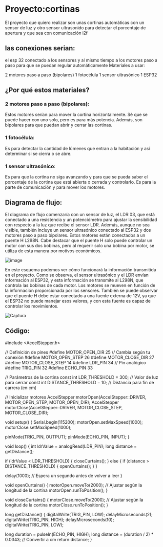 # **Proyecto:cortinas**
El proyecto que quiero realizar son unas cortinas automáticas con un sensor de luz y otro sensor ultrasonido para detectar el porcentaje de apertura y que sea con comunicación i2f
## las conexiones serian:
el esp 32  conectado a los sensores y al mismo tiempo a los motores paso a paso para que se puedan regular automáticamente 
Materiales a usar: 

2 motores paso a paso (bipolares)
1 fotocélula
1 sensor ultrasónico
1 ESP32
## ¿Por qué estos materiales?
### 2 motores paso a paso (bipolares):

Estos motores serían para mover la cortina horizontalmente. Sé que se puede hacer con uno solo, pero es para más potencia. Además, son bipolares para que puedan abrir y cerrar las cortinas.
### 1 fotocélula:

Es para detectar la cantidad de lúmenes que entran a la habitación y así determinar si se cierra o se abre.
### 1 sensor ultrasónico:

Es para que la cortina no siga avanzando y para que se pueda saber el porcentaje de la cortina que está abierta o cerrada y controlarlo. Es para la parte de comunicación y para mover los motores.
## Diagrama de flujo:

El diagrama de flujo comenzaría con un sensor de luz, el LDR 03, que está conectado a una resistencia y un potenciómetro para ajustar la sensibilidad con respecto a la luz que recibe el sensor LDR. Además,
aunque no sea visible, también incluye un sensor ultrasónico conectado al ESP32 y dos motores paso a paso bipolares. Estos motores están conectados a un puente H L298N. Cabe destacar que el puente H solo puede controlar un motor con sus dos bobinas, pero al requerir solo una bobina por motor, se utiliza de esta manera por motivos económicos.


![image](https://github.com/user-attachments/assets/4dd3712b-2eac-4b3b-a1b9-b11926be5747)



En este esquema podemos ver cómo funcionará la información transmitida en el proyecto. Como se observa, el sensor ultrasónico y el LDR envían información al ESP32, y esta información se transmite al L298N, que controla las bobinas de cada motor. Los motores se mueven en función de la información proporcionada por los sensores.
También se puede observar que el puente H debe estar conectado a una fuente externa de 12V, ya que el ESP32 no puede manejar esos valores, y con esta fuente es capaz de controlar los movimientos.

![Captura](https://github.com/user-attachments/assets/b439d339-f2a9-46ab-a5eb-7009a3db3d98)


## Código:
#include <AccelStepper.h>


// Definición de pines
#define MOTOR_OPEN_DIR 25 // Cambia según tu conexión
#define MOTOR_OPEN_STEP 26
#define MOTOR_CLOSE_DIR 27
#define MOTOR_CLOSE_STEP 14
#define LDR_PIN 34 // Pin analógico
#define TRIG_PIN 32
#define ECHO_PIN 33


// Parámetros de la cortina
const int LDR_THRESHOLD = 300; // Valor de luz para cerrar
const int DISTANCE_THRESHOLD = 10; // Distancia para fin de carrera (en cm)


// Inicializar motores
AccelStepper motorOpen(AccelStepper::DRIVER, MOTOR_OPEN_STEP, MOTOR_OPEN_DIR);
AccelStepper motorClose(AccelStepper::DRIVER, MOTOR_CLOSE_STEP, MOTOR_CLOSE_DIR);


void setup() {
  Serial.begin(115200);
  motorOpen.setMaxSpeed(1000);
  motorClose.setMaxSpeed(1000);
 
  pinMode(TRIG_PIN, OUTPUT);
  pinMode(ECHO_PIN, INPUT);
}


void loop() {
  int ldrValue = analogRead(LDR_PIN);
  long distance = getDistance();


  if (ldrValue < LDR_THRESHOLD) {
    closeCurtains();
  } else {
    if (distance > DISTANCE_THRESHOLD) {
      openCurtains();
    }
  }
 
  delay(1000); // Espera un segundo antes de volver a leer
}


void openCurtains() {
  motorOpen.moveTo(2000); // Ajustar según la longitud de la cortina
  motorOpen.runToPosition();
}


void closeCurtains() {
  motorClose.moveTo(2000); // Ajustar según la longitud de la cortina
  motorClose.runToPosition();
}


long getDistance() {
  digitalWrite(TRIG_PIN, LOW);
  delayMicroseconds(2);
  digitalWrite(TRIG_PIN, HIGH);
  delayMicroseconds(10);
  digitalWrite(TRIG_PIN, LOW);
 
  long duration = pulseIn(ECHO_PIN, HIGH);
  long distance = (duration / 2) * 0.0343; // Convertir a cm
  return distance;
}





